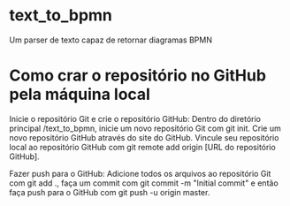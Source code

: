 # text_to_bpmn
Um parser de texto capaz de retornar diagramas BPMN


# Como crar o repositório no GitHub pela máquina local
Inicie o repositório Git e crie o repositório GitHub: 
Dentro do diretório principal /text_to_bpmn, inicie um novo repositório Git com git init. 
Crie um novo repositório GitHub através do site do GitHub. 
Vincule seu repositório local ao repositório GitHub com git remote add origin [URL do repositório GitHub].

Fazer push para o GitHub: 
Adicione todos os arquivos ao repositório Git com git add ., faça um commit com git commit -m "Initial commit" e então faça push para o GitHub com git push -u origin master.